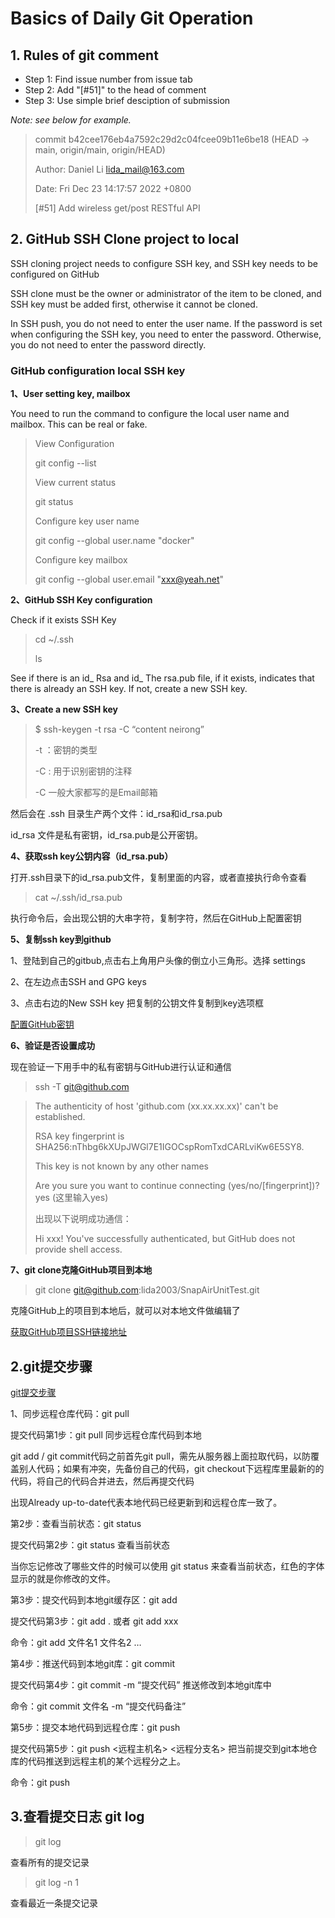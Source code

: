 
# Basics of Daily Git Operation

## 1. Rules of git comment

- Step 1: Find issue number from issue tab
- Step 2: Add "[#51]" to the head of comment
- Step 3: Use simple brief desciption of submission

*Note: see below for example.*

> commit b42cee176eb4a7592c29d2c04fcee09b11e6be18 (HEAD -> main, origin/main, origin/HEAD)
>
> Author: Daniel Li <lida_mail@163.com>
>
> Date:   Fri Dec 23 14:17:57 2022 +0800
> 
>    [#51] Add wireless get/post RESTful API

## 2. GitHub SSH Clone project to local


SSH cloning project needs to configure SSH key, and SSH key needs to be configured on GitHub

SSH clone must be the owner or administrator of the item to be cloned, and SSH key must be added first, otherwise it cannot be cloned.

In SSH push, you do not need to enter the user name. If the password is set when configuring the SSH key, you need to enter the password. Otherwise, you do not need to enter the password directly.

### GitHub configuration local SSH key

**1、User setting key, mailbox**

You need to run the command to configure the local user name and mailbox. This can be real or fake.

>View Configuration
>
>git config --list
>
>View current status 
>
>git status 
>
>Configure key user name
>
>git config --global user.name "docker"
>
>Configure key mailbox
>
>git config --global user.email  "xxx@yeah.net"


**2、GitHub SSH Key configuration**

Check if it exists SSH Key

>cd ~/.ssh 
>
>ls

See if there is an id_ Rsa and id_ The rsa.pub file, if it exists, indicates that there is already an SSH key. If not, create a new SSH key.

**3、Create a new SSH key**

>$ ssh-keygen -t rsa -C “content neirong”
>
>-t ：密钥的类型
>
>-C : 用于识别密钥的注释
>
>-C 一般大家都写的是Email邮箱

然后会在 .ssh 目录生产两个文件：id_rsa和id_rsa.pub

id_rsa 文件是私有密钥，id_rsa.pub是公开密钥。

**4、获取ssh key公钥内容（id_rsa.pub）**

打开.ssh目录下的id_rsa.pub文件，复制里面的内容，或者直接执行命令查看

>cat ~/.ssh/id_rsa.pub

执行命令后，会出现公钥的大串字符，复制字符，然后在GitHub上配置密钥

**5、复制ssh key到github**

1、登陆到自己的gitbub,点击右上角用户头像的倒立小三角形。选择 settings

2、在左边点击SSH and GPG keys

3、点击右边的New SSH key 把复制的公钥文件复制到key选项框

[配置GitHub密钥](https://blog.csdn.net/qq_20663639/article/details/126284892)


**6、验证是否设置成功**

现在验证一下用手中的私有密钥与GitHub进行认证和通信

>ssh -T git@github.com


>The authenticity of host 'github.com (xx.xx.xx.xx)' can't be established.
>
>RSA key fingerprint is SHA256:nThbg6kXUpJWGl7E1IGOCspRomTxdCARLviKw6E5SY8.
>
>This key is not known by any other names
>
>Are you sure you want to continue connecting (yes/no/[fingerprint])? yes (这里输入yes)
>
>出现以下说明成功通信：
>
>Hi xxx! You've successfully authenticated, but GitHub does not provide shell access.


**7、git clone克隆GitHub项目到本地**


>git clone git@github.com:lida2003/SnapAirUnitTest.git

克隆GitHub上的项目到本地后，就可以对本地文件做编辑了

[获取GitHub项目SSH链接地址](https://blog.csdn.net/qq_20663639/article/details/126284892)


## 2.git提交步骤

[git提交步骤](https://blog.csdn.net/weixin_44933530/article/details/126149801)

1、同步远程仓库代码：git pull

提交代码第1步：git pull 同步远程仓库代码到本地

git add / git commit代码之前首先git pull，需先从服务器上面拉取代码，以防覆盖别人代码；如果有冲突，先备份自己的代码，git checkout下远程库里最新的的代码，将自己的代码合并进去，然后再提交代码

出现Already up-to-date代表本地代码已经更新到和远程仓库一致了。

第2步：查看当前状态：git status

提交代码第2步：git status 查看当前状态

当你忘记修改了哪些文件的时候可以使用 git status 来查看当前状态，红色的字体显示的就是你修改的文件。

第3步：提交代码到本地git缓存区：git add

提交代码第3步：git add . 或者 git add xxx

命令：git add 文件名1 文件名2 …

第4步：推送代码到本地git库：git commit

提交代码第4步：git commit -m “提交代码” 推送修改到本地git库中

命令：git commit 文件名 -m “提交代码备注”

第5步：提交本地代码到远程仓库：git push

提交代码第5步：git push <远程主机名> <远程分支名> 把当前提交到git本地仓库的代码推送到远程主机的某个远程分之上。

命令：git push

## 3.查看提交日志 git log

>git log

查看所有的提交记录

>git log -n 1

查看最近一条提交记录
